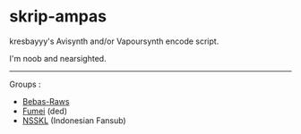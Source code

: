 # skrip-ampas
kresbayyy's Avisynth and/or Vapoursynth encode script.

I'm noob and nearsighted.

---
Groups :
- [Bebas-Raws](https://nyaa.si/?f=0&c=0_0&q=bebas-raws)
- [Fumei](https://nyaa.si/user/Fumei) (ded)
- [NSSKL](https://anime.nerjemah.in/) (Indonesian Fansub)
